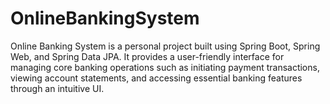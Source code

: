 # OnlineBankingSystem
Online Banking System is a personal project built using Spring Boot, Spring Web, and Spring Data JPA. It provides a user-friendly interface for managing core banking operations such as initiating payment transactions, viewing account statements, and accessing essential banking features through an intuitive UI.

